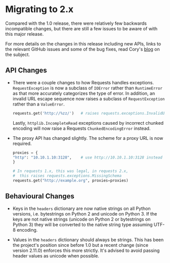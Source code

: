 # Migrating to 2.x

Compared with the 1.0 release, there were relatively few backwards
incompatible changes, but there are still a few issues to be aware of with
this major release.

For more details on the changes in this release including new APIs, links
to the relevant GitHub issues and some of the bug fixes, read Cory's [blog](https://lukasa.co.uk/2013/09/Requests_20/)
on the subject.

## API Changes

- There were a couple changes to how Requests handles exceptions.
  `RequestException` is now a subclass of `IOError` rather than
  `RuntimeError` as that more accurately categorizes the type of error.
  In addition, an invalid URL escape sequence now raises a subclass of
  `RequestException` rather than a `ValueError`.

  ```python
  requests.get('http://%zz/')   # raises requests.exceptions.InvalidURL
  ```

  Lastly, `httplib.IncompleteRead` exceptions caused by incorrect chunked
  encoding will now raise a Requests `ChunkedEncodingError` instead.

- The proxy API has changed slightly. The scheme for a proxy URL is now
  required.

  ```python
  proxies = {
  "http": "10.10.1.10:3128",    # use http://10.10.1.10:3128 instead
  }

  # In requests 1.x, this was legal, in requests 2.x,
  #  this raises requests.exceptions.MissingSchema
  requests.get("http://example.org", proxies=proxies)
  ```

## Behavioural Changes

- Keys in the `headers` dictionary are now native strings on all Python
  versions, i.e. bytestrings on Python 2 and unicode on Python 3. If the
  keys are not native strings (unicode on Python 2 or bytestrings on Python 3)
  they will be converted to the native string type assuming UTF-8 encoding.

- Values in the `headers` dictionary should always be strings. This has
  been the project's position since before 1.0 but a recent change
  (since version 2.11.0) enforces this more strictly. It's advised to avoid
  passing header values as unicode when possible.
